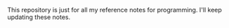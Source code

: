 This repository is just for all my reference notes for programming.
I'll keep updating these notes.

